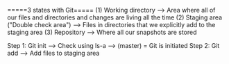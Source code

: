 =====3 states with Git=====
(1) Working directory
    --> Area where all of our files and directories and changes are living all the time
(2) Staging area ("Double check area")
    --> Files in directories that we explicitly add to the staging area
(3) Repository
    --> Where all our snapshots are stored
    
Step 1: Git init
        --> Check using ls-a
        --> (master) = Git is initiated
Step 2: Git add
        --> Add files to staging area